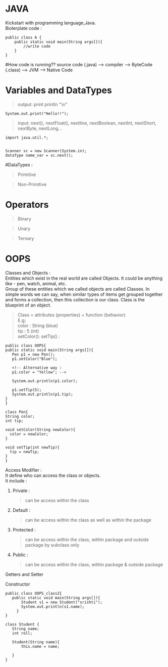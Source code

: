 
# JAVA
Kickstart with programming language,Java.                                               
Biolerplate code :


```
public class A {
    public static void main(String args[]){
        //write code
    }
}
```

#How code is running?? 
source code (.java) --> compiler --> ByteCode (.class) --> JVM --> Native Code 


# Variables and DataTypes
>output:                                                                              print 
 println                                                                               "\n"
```
System.out.print("Hello!!");
```

>input:
  next(), nextFloat(), nextline, nextBoolean, nextInt, nextShort, nextByte, nextLong...
```
import java.util.*;


Scanner sc = new Scanner(System.in);
dataType name_var = sc.next();
```

#DataTypes :
> Primitive

> Non-Primitive

# Operators
> Binary

> Unary 

> Ternary

# OOPS 
 Classes and Objects :                                
 Entities which exist in the real world are called Objects. It could be anything like - pen, watch, animal, etc.                                         
 Group of these entities which we called objects are called Classes. In simple words we can say, when similar types of items get grouped together and forms a collection, then this collection is our class. Class is the blueprint of an object.         
  > Class = attributes (properties) + function (behavior)  
  E.g;                                     
   color : String (blue)                               
   tip : 5 (int)                                      
   setColor(): 
   setTip() :                                        
  ```
 public class OOPS{
  public static void main(String args[]){
     Pen p1 = new Pen();
     p1.setColor("Blue");

     <!-- Alternative way : 
     p1.color = "Yellow"; -->

     System.out.println(p1.color);

     p1.setTip(5);
     System.out.println(p1.tip);
  }
 }

 class Pen{
  String color;
  int tip;

  void setColor(String newColor){
    color = newColor;
  }

  void setTip(int newTip){
    tip = newTip;
  }
 }

  ```

Access Modifier :                                 
 It define who can access the class or objects.  
 It include :
 1. Private :
    > can be access within the class
 2. Default :
    > can be access within the class as well as within the package
 3. Protected : 
    > can be access within the class, within package and outside package by subclass only
 4. Public :
    > can be access within the class, within package & outside package   


 Getters and Setter

 Constructor 
 ```
 public class OOPS_class2{
    public static void main(String args[]){
        Student s1 = new Student("srishti");
        System.out.println(s1.name);
      }
}

class Student {
    String name;
    int roll;

    Student(String name){
        this.name = name;
    
    }
}
```           



